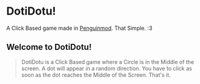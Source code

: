# DotiDotu!

A Click Based game made in [Penguinmod](https://penguinmod.com/). That Simple. :3

## Welcome to DotiDotu!
> DotiDotu is a Click Based game where a Circle is in the Middle of the screen. A dot will appear in a random direction. 
> You have to click as soon as the dot reaches the Middle of the Screen.
> That's it.
